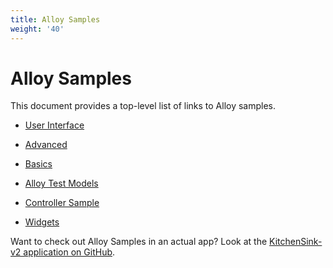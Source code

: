 ```yaml
---
title: Alloy Samples
weight: '40'
---
```


# Alloy Samples

This document provides a top-level list of links to Alloy samples.

* [User Interface](#undefined)

* [Advanced](#undefined)

* [Basics](#undefined)

* [Alloy Test Models](#undefined)

* [Controller Sample](/guide/Alloy_Framework/Alloy_How-tos/Alloy_Samples/Alloy_Controllers_Sample/)

* [Widgets](#undefined)

Want to check out Alloy Samples in an actual app? Look at the [KitchenSink-v2 application on GitHub](https://github.com/appcelerator/kitchensink-v2).
